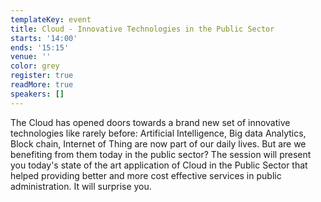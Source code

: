 ```yaml
---
templateKey: event
title: Cloud - Innovative Technologies in the Public Sector
starts: '14:00'
ends: '15:15'
venue: ''
color: grey
register: true
readMore: true
speakers: []
---
```


The Cloud has opened doors towards a brand new set of innovative technologies like rarely before: Artificial Intelligence, Big data Analytics, Block chain, Internet of Thing are now part of our daily lives. But are we benefiting from them today in the public sector? The session will present you today's state of the art application of Cloud in the Public Sector that helped providing better and more cost effective services in public administration. It will surprise you.
